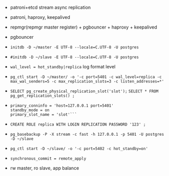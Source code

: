 - patroni+etcd stream async replication
- patroni, haproxy, keepalived
- repmgr(repmgr master register) + pgbouncer + haproxy + keepalived
- pgbouncer
- `initdb -D ~/master -E UTF-8 --locale=C.UTF-8 -U postgres`
- `#initdb -D ~/slave -E UTF-8 --locale=C.UTF-8 -U postgres`


- `wal_level = hot_standby|replica` log format level
- `pg_ctl start -D ~/master/ -o '-c port=5401 -c wal_level=replica -c max_wal_senders=5 -c max_replication_slots=3 -c listen_addresses=*'`
- `SELECT pg_create_physical_replication_slot('slot');`
  `SELECT * FROM pg_get_replication_slots() ;`
- ```# cat slave/recovery.conf 
  primary_conninfo = 'host=127.0.0.1 port=5401'
  standby_mode = on
  primary_slot_name = 'slot'```

- `CREATE ROLE replica WITH LOGIN REPLICATION PASSWORD '123' ;`
- `pg_basebackup -P -X stream -c fast -h 127.0.0.1 -p 5401 -U postgres -D ~/slave`
- `pg_ctl start -D ~/slave/ -o '-c port=5402 -c hot_standby=on'`


- `synchronous_commit = remote_apply`
- rw master, ro slave, app balance
